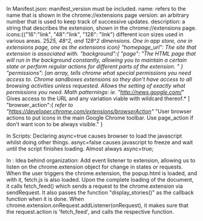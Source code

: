 In Manifest.json:
  manifest_version must be included.
  name: refers to the name that is shown in the chrome://extensions page
  version: an arbitrary number that is used to keep track of successive updates.
  description: a string that describes the extension, shown in the chrome://extensions page.
  icons:{("16":"link", "48":"link", "128": "link") different icon sizes used in various areas. 25*25, 48^2, and 128^2 dimensions. One in app store, one in extensions page, one as the extensions icon}
  "homepage_url": The site that extension is associated with.
  "background":{
    "page": "The HTML page that will run in the background constantly, allowing you to maintain a certain state or perform regular actions for different parts of the extension. "
  }
  "permissions": [an array, tells chrome what special permissions you need access to. Chrome sandboxes extensions so they don't have access to all browsing activities unless requested. Allows the setting of exactly what permissions you need. Math patternings: ie. "http://news.google.com/*" Gives access to the URL and any variation viable with wildcard thereof.* ]
  "browser_action":{
    *refer to "https://developer.chrome.com/extensions/browserAction"*
    "User browser actions to put icons in the main Google Chrome toolbar. Use page_action if don't want icon to be always visible."
  }

In Scripts:
  Declaring async=true causes browser to load the javascript whilst doing other things. asnyc=false causes javascript to freeze and wait until the script finishes loading. Almost always async=true;



In  :
Idea behind organization:
  Add event listener to extension, allowing us to listen on the chrome.extension object for change in states or requests. When the user triggers the chrome.extension, the popup.html is loaded, and with it, fetch.js is also loaded. Upon the complete loading of the document, it calls fetch_feed() which sends a request to the chrome.extension via sendRequest. It also passes the function "display_stories()" as the callback function when it is done. When chrome.extension.onRequest.addListener(onRequest), it makes sure that the request.action is 'fetch_feed', and calls the respective function.
